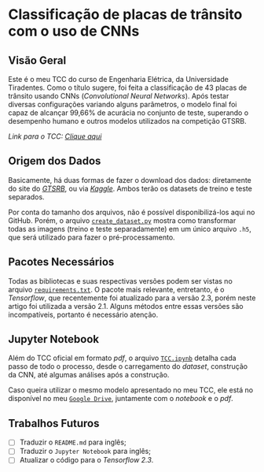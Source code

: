 # Classificação de placas de trânsito com o uso de CNNs
## Visão Geral
Este é o meu TCC do curso de Engenharia Elétrica, da Universidade Tiradentes. Como o título sugere, foi feita a classificação de 43 placas de trânsito usando CNNs (*Convolutional Neural Networks*). Após testar diversas configurações variando alguns parâmetros, o modelo final foi capaz de alcançar 99,66% de acurácia no conjunto de teste, superando o desempenho humano e outros modelos utilizados na competição GTSRB.

*Link para o TCC: [Clique aqui](TCC/TCC.pdf)*

## Origem dos Dados
Basicamente, há duas formas de fazer o download dos dados: diretamente do site do *[GTSRB](http://benchmark.ini.rub.de/?section=gtsrb&subsection=dataset#Downloads)*, ou via *[Kaggle](https://www.kaggle.com/meowmeowmeowmeowmeow/gtsrb-german-traffic-sign)*. Ambos terão os datasets de treino e teste separados. 

Por conta do tamanho dos arquivos, não é possível disponibilizá-los aqui no GitHub. Porém, o arquivo [`create_dataset.py`](create_dataset.py) mostra como transformar todas as imagens (treino e teste separadamente) em um único arquivo `.h5`, que será utilizado para fazer o pré-processamento.

## Pacotes Necessários
Todas as bibliotecas e suas respectivas versões podem ser vistas no arquivo [`requirements.txt`](requirements.txt). O pacote mais relevante, entretanto, é o *Tensorflow*, que recentemente foi atualizado para a versão 2.3, porém neste artigo foi utilizada a versão 2.1. Alguns métodos entre essas versões são incompatíveis, portanto é necessário atenção.

## Jupyter Notebook
Além do TCC oficial em formato *pdf*, o arquivo [`TCC.ipynb`](TCC/TCC.ipynb) detalha cada passo de todo o processo, desde o carregamento do *dataset*, construção da CNN, até algumas análises após a construção. 

Caso queira utilizar o mesmo modelo apresentado no meu TCC, ele está no disponível no meu [`Google Drive`](https://drive.google.com/drive/folders/1WhWLESl9XUqLxlqsgOVbyS5_nwOi_GsO?usp=sharing), juntamente com o *notebook* e o *pdf*. 

## Trabalhos Futuros
- [ ] Traduzir o `README.md` para inglês;
- [ ] Traduzir o `Jupyter Notebook` para inglês;
- [ ] Atualizar o código para o *Tensorflow 2.3*.
